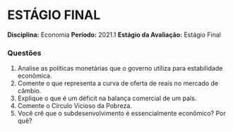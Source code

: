 # ESTÁGIO FINAL

**Disciplina:** Economia
**Período:** 2021.1
**Estágio da Avaliação:** Estágio Final

### Questões

1. Analise as políticas monetárias que o governo utiliza para estabilidade econômica.
2. Comente o que representa a curva de oferta de reais no mercado de câmbio.
3. Explique o que é um déficit na balança comercial de um país.
4. Comente o Círculo Vicioso da Pobreza.
5. Você crê que o subdesenvolvimento é essencialmente econômico? Por quê?

